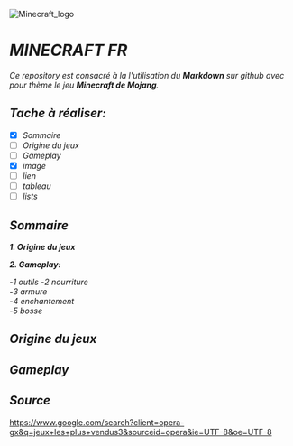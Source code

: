
![Minecraft_logo](https://user-images.githubusercontent.com/115541159/197336867-8ee2d14d-592d-46c7-bd71-054188f272c7.png)
# _**MINECRAFT FR**_

*Ce repository est consacré à la l'utilisation du __Markdown__ sur github avec pour thème le jeu __Minecraft de Mojang__.*

## *Tache à réaliser:*

- [x] *Sommaire*
- [ ] *Origine du jeux*
- [ ] *Gameplay*
- [x] *image*
- [ ] *lien*
- [ ] *tableau*
- [ ] *lists*

## *Sommaire*

_**1. Origine du jeux**_

_**2. Gameplay:**_

   -*1 outils*
   -*2 nourriture*   
   -*3 armure*  
   -*4 enchantement*   
   -*5 bosse*

## *Origine du jeux*



## *Gameplay*

## *Source*

https://www.google.com/search?client=opera-gx&q=jeux+les+plus+vendus3&sourceid=opera&ie=UTF-8&oe=UTF-8
